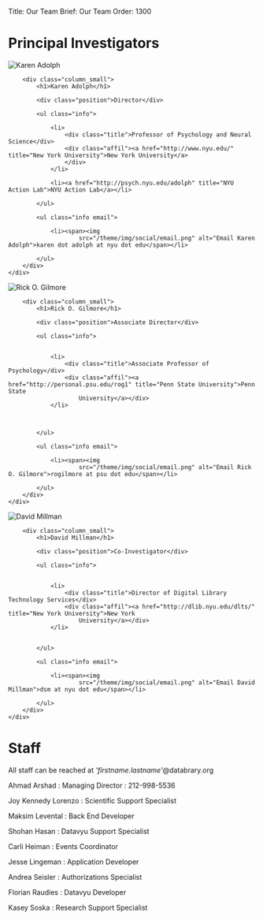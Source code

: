 Title: Our Team
Brief: Our Team
Order: 1300

# Principal Investigators

<article class="profile cf">
    <div class="row">
        <div class="column_mini">
            <img src="/theme/img/profiles/karen.jpg" alt="Karen Adolph" class="avatar">
        </div>

        <div class="column_small">
            <h1>Karen Adolph</h1>

            <div class="position">Director</div>

            <ul class="info">

                <li>
                    <div class="title">Professor of Psychology and Neural Science</div>
                    <div class="affil"><a href="http://www.nyu.edu/" title="New York University">New York University</a>
                    </div>
                </li>

                <li><a href="http://psych.nyu.edu/adolph" title="NYU Action Lab">NYU Action Lab</a></li>

            </ul>

            <ul class="info email">

                <li><span><img
                        src="/theme/img/social/email.png" alt="Email Karen Adolph">karen dot adolph at nyu dot edu</span></li>

            </ul>
        </div>
    </div>
</article>

<article class="profile cf">
    <div class="row">
        <div class="column_mini">
            <img src="/theme/img/profiles/rick.jpg" alt="Rick O. Gilmore" class="avatar">
        </div>

        <div class="column_small">
            <h1>Rick O. Gilmore</h1>

            <div class="position">Associate Director</div>

            <ul class="info">


                <li>
                    <div class="title">Associate Professor of Psychology</div>
                    <div class="affil"><a href="http://personal.psu.edu/rog1" title="Penn State University">Penn State
                        University</a></div>
                </li>



            </ul>

            <ul class="info email">

                <li><span><img
                        src="/theme/img/social/email.png" alt="Email Rick O. Gilmore">rogilmore at psu dot edu</span></li>

            </ul>
        </div>
    </div>
</article>

<article class="profile cf">
    <div class="row">
        <div class="column_mini">
            <img src="/theme/img/profiles/david.jpg" alt="David Millman" class="avatar">
        </div>

        <div class="column_small">
            <h1>David Millman</h1>

            <div class="position">Co-Investigator</div>

            <ul class="info">


                <li>
                    <div class="title">Director of Digital Library Technology Services</div>
                    <div class="affil"><a href="http://dlib.nyu.edu/dlts/" title="New York University">New York
                        University</a></div>
                </li>


            </ul>

            <ul class="info email">

                <li><span><img
                        src="/theme/img/social/email.png" alt="Email David Millman">dsm at nyu dot edu</span></li>

            </ul>
        </div>
    </div>
</article>

# Staff

All staff can be reached at *'firstname.lastname'*@databrary.org

Ahmad Arshad
: Managing Director
: 212-998-5536

Joy Kennedy Lorenzo
: Scientific Support Specialist

Maksim Levental
: Back End Developer

Shohan Hasan
: Datavyu Support Specialist

Carli Heiman
: Events Coordinator

Jesse Lingeman
: Application Developer

Andrea Seisler
: Authorizations Specialist

Florian Raudies
: Datavyu Developer

Kasey Soska
: Research Support Specialist

